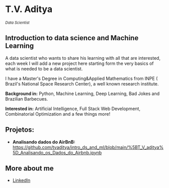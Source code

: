 # T.V. Aditya
<sub>*Data Scientist*</sub>
## Introduction to data science and Machine Learning 

A data scientist who wants to share his learning with all that are interested, each week I will add a new project here starting form the very basics of what is needed to be a data scientist.

I have a Master's Degree in Computing&Applied Mathematics from INPE ( Brazil's National Space Research Center), a well known research institute.

**Background in:** Python, Machine Learning, Deep Learning, Bad Jokes and Brazilian Barbecues.

**Interested in:** Artificial Intelligence, Full Stack Web Development, Combinatorial Optimization and a few things more!

## Projetos:
* **Analisando dados do AirBnB:** https://github.com/tvaditya/intro_ds_and_ml/blob/main/%5BT_V_aditya%5D_Analisando_os_Dados_do_Airbnb.ipynb

## More about me
* [LinkedIn](https://www.linkedin.com/in/tantravahiadityamscpmp)



